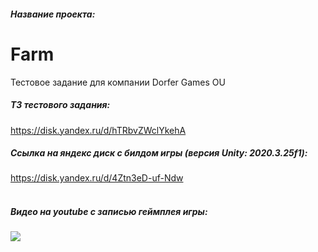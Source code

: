 ##### Название проекта: 
# Farm
Тестовое задание для компании Dorfer Games OU
##### ТЗ тестового задания:
<https://disk.yandex.ru/d/hTRbvZWclYkehA>
<br/>
##### Ссылка на яндекс диск с билдом игры (версия Unity: 2020.3.25f1):
<https://disk.yandex.ru/d/4Ztn3eD-uf-Ndw>
<br/>
<br/>
##### Видео на youtube с записью геймплея игры:
[![](http://img.youtube.com/vi/dSr3fQiggN8/0.jpg)](https://youtu.be/dSr3fQiggN8)
<br/>